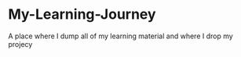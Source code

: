 # My-Learning-Journey
A place where I dump all of my learning material and where I drop my projecy 

